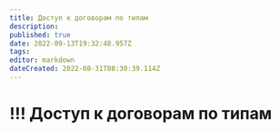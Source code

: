 ```yaml
---
title: Доступ к договорам по типам
description: 
published: true
date: 2022-09-13T19:32:48.957Z
tags: 
editor: markdown
dateCreated: 2022-08-31T08:30:39.114Z
---
```


# !!! Доступ к договорам по типам

